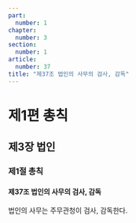 ```yaml
---
part:
  number: 1
chapter:
  number: 3
section:
  number: 1
article:
  number: 37
title: "제37조 법인의 사무의 검사, 감독"
---
```


# 제1편 총칙

## 제3장 법인

### 제1절 총칙

#### 제37조 법인의 사무의 검사, 감독

법인의 사무는 주무관청이 검사, 감독한다.
